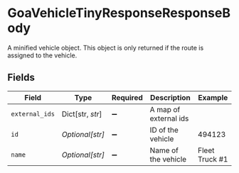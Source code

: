 # GoaVehicleTinyResponseResponseBody

A minified vehicle object. This object is only returned if the route is assigned to the vehicle.


## Fields

| Field                 | Type                  | Required              | Description           | Example               |
| --------------------- | --------------------- | --------------------- | --------------------- | --------------------- |
| `external_ids`        | Dict[str, *str*]      | :heavy_minus_sign:    | A map of external ids |                       |
| `id`                  | *Optional[str]*       | :heavy_minus_sign:    | ID of the vehicle     | 494123                |
| `name`                | *Optional[str]*       | :heavy_minus_sign:    | Name of the vehicle   | Fleet Truck #1        |